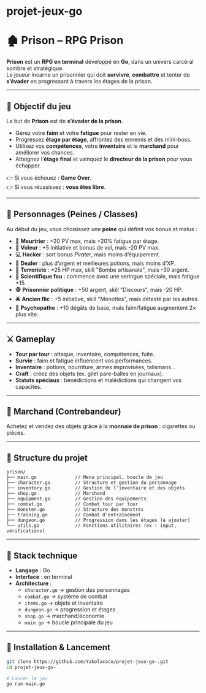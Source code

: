 # projet-jeux-go

# 🏚️ Prison – RPG Prison 

**Prison** est un **RPG en terminal** développé en **Go**, dans un univers carcéral sombre et stratégique.  
Le joueur incarne un prisonnier qui doit **survivre**, **combattre** et tenter de **s’évader** en progressant à travers les étages de la prison.  

---

## 🎯 Objectif du jeu  
Le but de **Prison** est de **s’évader de la prison**.  

- Gérez votre **faim** et votre **fatigue** pour rester en vie.  
- Progressez **étage par étage**, affrontez des ennemis et des mini-boss.  
- Utilisez vos **compétences**, votre **inventaire** et le **marchand** pour améliorer vos chances.  
- Atteignez l’**étage final** et vainquez le **directeur de la prison** pour vous échapper.  

👉 Si vous échouez : **Game Over**.  
👉 Si vous réussissez : **vous êtes libre**.  

---

## 🧍 Personnages (Peines / Classes)  
Au début du jeu, vous choisissez une **peine** qui définit vos bonus et malus :  

- 🔪 **Meurtrier** : +20 PV max, mais +20% fatigue par étage.  
- 🥷 **Voleur** : +5 initiative et bonus de vol, mais -20 PV max.  
- 💻 **Hacker** : sort bonus *Pirater*, mais moins d’équipement.  
- 💊 **Dealer** : plus d’argent et meilleures potions, mais moins d’XP.  
- 🧨 **Terroriste** : +25 HP max, skill "Bombe artisanale", mais -30 argent.  
- 🧪 **Scientifique fou** : commence avec une seringue spéciale, mais fatigue +15.  
- 🕵️ **Prisonnier politique** : +50 argent, skill "Discours", mais -20 HP.  
- 🚔 **Ancien flic** : +5 initiative, skill "Menottes", mais détesté par les autres.  
- 👹 **Psychopathe** : +10 dégâts de base, mais faim/fatigue augmentent 2× plus vite.  

---

## ⚔️ Gameplay  
- **Tour par tour** : attaque, inventaire, compétences, fuite.  
- **Survie** : faim et fatigue influencent vos performances.  
- **Inventaire** : potions, nourriture, armes improvisées, talismans…  
- **Craft** : créez des objets (ex. gilet pare-balles en journaux).  
- **Statuts spéciaux** : bénédictions et malédictions qui changent vos capacités.  

---

## 🛒 Marchand (Contrebandeur)  
Achetez et vendez des objets grâce à la **monnaie de prison** : cigarettes ou pièces.  

---


## 📂 Structure du projet
```text
prison/
├── main.go              // Menu principal, boucle de jeu
├── character.go         // Structure et gestion du personnage
├── inventory.go         // Gestion de l’inventaire et des objets
├── shop.go              // Marchand
├── equipment.go         // Gestion des équipements
├── combat.go            // Combat tour par tour
├── monster.go           // Structure des monstres
├── training.go          // Combat d'entraînement
├── dungeon.go           // Progression dans les étages (à ajouter)
└── utils.go             // Fonctions utilitaires (ex : input, vérifications)
```
---
## 🔧 Stack technique  
- **Langage** : Go  
- **Interface** : en terminal  
- **Architecture** :  
  - `character.go` → gestion des personnages  
  - `combat.go` → système de combat  
  - `items.go` → objets et inventaire  
  - `dungeon.go` → progression et étages  
  - `shop.go` → marchand/économie  
  - `main.go` → boucle principale du jeu  

---

## 🚀 Installation & Lancement  
```bash
git clone https://github.com/Yakolacoco/projet-jeux-go-.git
cd projet-jeux-go-

# Lancer le jeu
go run main.go

